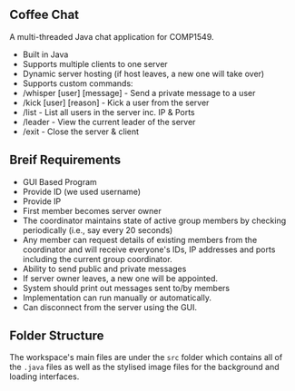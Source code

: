 ## Coffee Chat
A multi-threaded Java chat application for COMP1549.
- Built in Java
- Supports multiple clients to one server
- Dynamic server hosting (if host leaves, a new one will take over)
- Supports custom commands:
- /whisper [user] [message] - Send a private message to a user
- /kick [user] [reason] - Kick a user from the server
- /list - List all users in the server inc. IP & Ports
- /leader - View the current leader of the server
- /exit - Close the server & client

## Breif Requirements
- GUI Based Program 
- Provide ID (we used username)
- Provide IP
- First member becomes server owner
- The coordinator maintains state of active group members by checking periodically (i.e., say every 20 seconds)
- Any member can request details of existing members from the coordinator and will receive everyone's IDs, IP addresses and ports including the current group coordinator.
- Ability to send public and private messages
- If server owner leaves, a new one will be appointed.
- System should print out messages sent to/by members
- Implementation can run manually or automatically.
- Can disconnect from the server using the GUI.


## Folder Structure

The workspace's main files are under the `src` folder which contains all of the `.java` files as well as the stylised image files for the background and loading interfaces.